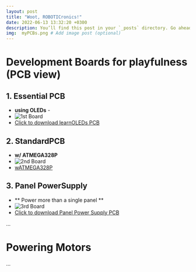 ```yaml
---
layout: post
title: "Woot, ROBOTICronics!"
date: 2022-06-13 13:32:20 +0300
description: You’ll find this post in your `_posts` directory. Go ahead and edit it and re-build the site to see your changes. # Add post description (optional)
img:  myPCBs.png # Add image post (optional)
---
```


# Development Boards for playfulness (PCB view)
## 1.  Essential PCB
  - **using OLEDs** -
  - ![1st Board]({{site.baseurl}}/assets/img/learnOLEDs.png)
  - <a href="https://raw.githubusercontent.com/ROBOTICronics/PCB/tree/main/xMM/learnOLEDs.zip" download="wATMEGA328P">Click to download learnOLEDs PCB</a>

## 2.  StandardPCB
  - **w/ ATMEGA328P**
  - ![2nd Board]({{site.baseurl}}/assets/img/wATMEGA328P.png)
  - [wATMEGA328P](https://raw.githubusercontent.com/ROBOTICronics/PCB/tree/main/xMM/wATMEGA328P.zip)

## 3. Panel PowerSupply
  - ** Power more than a single panel **
  - ![3rd Board]({{site.baseurl}}/assets/img/panelpowersupply.png)
  - <a href="https://github.com/ROBOTICronics/PCB/tree/main/xMM/panel-power-supply.zip" download="panel-power-supplyP">Click to download Panel Power Supply PCB</a> 

...

# Powering Motors

...
